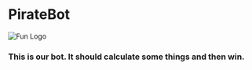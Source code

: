 # PirateBot 

![Fun Logo](https://raw.github.com/matan129/PirateBot/skillz-dev/logo.jpg)

### This is our bot. It should calculate some things and then win.
